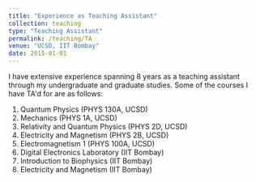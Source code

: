 ```yaml
---
title: "Experience as Teaching Assistant"
collection: teaching
type: "Teaching Assistant"
permalink: /teaching/TA
venue: "UCSD, IIT Bombay"
date: 2015-01-01
---
```


I have extensive experience spanning 8 years as a teaching assistant through my undergraduate and graduate studies. Some of the courses I have TA'd for are as follows:
1. Quantum Physics (PHYS 130A, UCSD)
2. Mechanics (PHYS 1A, UCSD)
3. Relativity and Quantum Physics (PHYS 2D, UCSD)
4. Electricity and Magnetism (PHYS 2B, UCSD)
5. Electromagnetism 1 (PHYS 100A, UCSD)
6. Digital Electronics Laboratory (IIT Bombay)
7. Introduction to Biophysics (IIT Bombay)
8. Electricity and Magnetism (IIT Bombay)